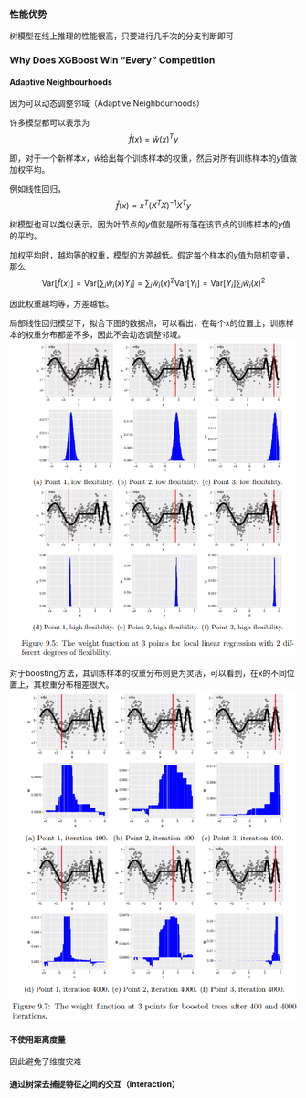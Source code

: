 
### 性能优势
树模型在线上推理的性能很高，只要进行几千次的分支判断即可

### Why Does XGBoost Win “Every” Competition

#### Adaptive Neighbourhoods
因为可以动态调整邻域（Adaptive Neighbourhoods）

许多模型都可以表示为
$$ \hat{f}(x) = \hat{w}(x)^T y $$

即，对于一个新样本$x$，$\hat{w}$给出每个训练样本的权重，然后对所有训练样本的$y$值做加权平均。

例如线性回归，
$$ \hat{f}(x) = x^T(X^TX)^{-1}X^Ty $$

树模型也可以类似表示，因为叶节点的$y$值就是所有落在该节点的训练样本的$y$值的平均。

加权平均时，越均等的权重，模型的方差越低。假定每个样本的$y$值为随机变量，那么
$$ \mathrm{Var}\left[\hat{f}(x)\right] = \mathrm{Var}\left[\sum_i\hat{w}_i(x)Y_i\right] = \sum_i \hat{w}_i(x)^2 \mathrm{Var}\left[Y_i\right] = \mathrm{Var}\left[Y_i\right]\sum_i \hat{w}_i(x)^2 $$

因此权重越均等，方差越低。

局部线性回归模型下，拟合下图的数据点，可以看出，在每个x的位置上，训练样本的权重分布都差不多，因此不会动态调整邻域。
![](树模型分析1.png)

对于boosting方法，其训练样本的权重分布则更为灵活，可以看到，在x的不同位置上，其权重分布相差很大。
![](树模型分析2.png)

#### 不使用距离度量
因此避免了维度灾难

#### 通过树深去捕捉特征之间的交互（interaction）
